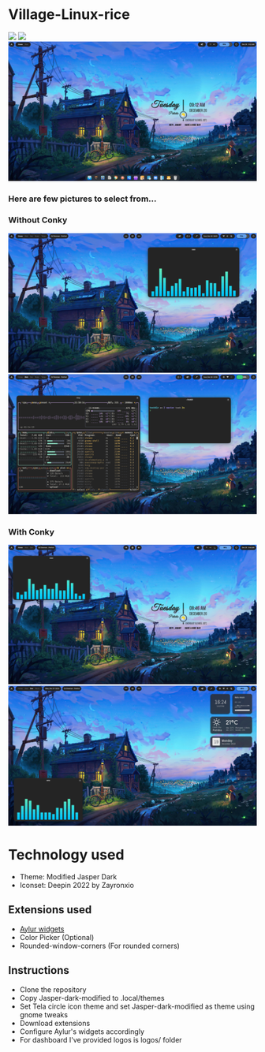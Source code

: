 # Village-Linux-rice

<div align = "left">
<img src = "https://forthebadge.com/images/badges/built-with-love.svg" />
<img src = "https://forthebadge.com/images/badges/made-with-crayons.svg" />
</div>
<img src = "static/Wall5.png" />

### Here are few pictures to select from...

### Without Conky

<img src = "static/Wall1.png" />
<img src = "static/Wall2.png" />

### With Conky
<img src = "static/Wall4.png" />
<img src = "static/Wall3.png" />

# Technology used
* Theme: Modified Jasper Dark
* Iconset: Deepin 2022 by Zayronxio

## Extensions used

<ul>
<li><a href="https://extensions.gnome.org//extension/5338/aylurs-widgets/">Aylur widgets</a></li>
<li>Color Picker (Optional)</li>
<li>Rounded-window-corners (For rounded corners)</li>
</ul>

## Instructions

<ul>
<li> Clone the repository</li>
<li> Copy Jasper-dark-modified to .local/themes</li>
<li> Set Tela circle icon theme and set Jasper-dark-modified as theme using gnome tweaks</li>
<li> Download extensions</li>
<li> Configure Aylur's widgets accordingly</li>
<li> For dashboard I've provided logos is logos/ folder</li>
</ul>
